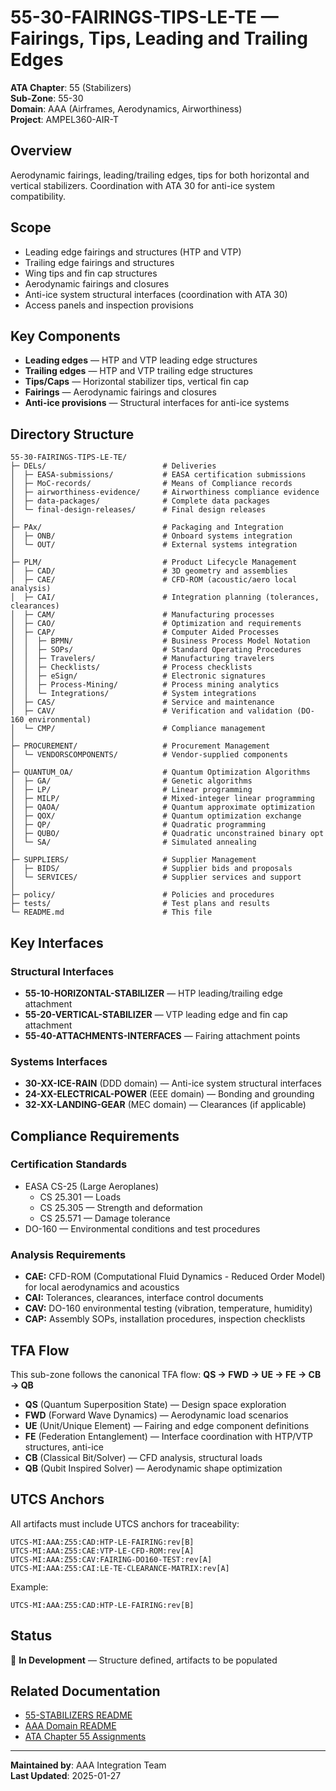 # 55-30-FAIRINGS-TIPS-LE-TE — Fairings, Tips, Leading and Trailing Edges

**ATA Chapter**: 55 (Stabilizers)  
**Sub-Zone**: 55-30  
**Domain**: AAA (Airframes, Aerodynamics, Airworthiness)  
**Project**: AMPEL360-AIR-T

## Overview

Aerodynamic fairings, leading/trailing edges, tips for both horizontal and vertical stabilizers. Coordination with ATA 30 for anti-ice system compatibility.

## Scope

- Leading edge fairings and structures (HTP and VTP)
- Trailing edge fairings and structures
- Wing tips and fin cap structures
- Aerodynamic fairings and closures
- Anti-ice system structural interfaces (coordination with ATA 30)
- Access panels and inspection provisions

## Key Components

- **Leading edges** — HTP and VTP leading edge structures
- **Trailing edges** — HTP and VTP trailing edge structures
- **Tips/Caps** — Horizontal stabilizer tips, vertical fin cap
- **Fairings** — Aerodynamic fairings and closures
- **Anti-ice provisions** — Structural interfaces for anti-ice systems

## Directory Structure

```
55-30-FAIRINGS-TIPS-LE-TE/
├─ DELs/                          # Deliveries
│  ├─ EASA-submissions/           # EASA certification submissions
│  ├─ MoC-records/                # Means of Compliance records
│  ├─ airworthiness-evidence/     # Airworthiness compliance evidence
│  ├─ data-packages/              # Complete data packages
│  └─ final-design-releases/      # Final design releases
│
├─ PAx/                           # Packaging and Integration
│  ├─ ONB/                        # Onboard systems integration
│  └─ OUT/                        # External systems integration
│
├─ PLM/                           # Product Lifecycle Management
│  ├─ CAD/                        # 3D geometry and assemblies
│  ├─ CAE/                        # CFD-ROM (acoustic/aero local analysis)
│  ├─ CAI/                        # Integration planning (tolerances, clearances)
│  ├─ CAM/                        # Manufacturing processes
│  ├─ CAO/                        # Optimization and requirements
│  ├─ CAP/                        # Computer Aided Processes
│  │  ├─ BPMN/                    # Business Process Model Notation
│  │  ├─ SOPs/                    # Standard Operating Procedures
│  │  ├─ Travelers/               # Manufacturing travelers
│  │  ├─ Checklists/              # Process checklists
│  │  ├─ eSign/                   # Electronic signatures
│  │  ├─ Process-Mining/          # Process mining analytics
│  │  └─ Integrations/            # System integrations
│  ├─ CAS/                        # Service and maintenance
│  ├─ CAV/                        # Verification and validation (DO-160 environmental)
│  └─ CMP/                        # Compliance management
│
├─ PROCUREMENT/                   # Procurement Management
│  └─ VENDORSCOMPONENTS/          # Vendor-supplied components
│
├─ QUANTUM_OA/                    # Quantum Optimization Algorithms
│  ├─ GA/                         # Genetic algorithms
│  ├─ LP/                         # Linear programming
│  ├─ MILP/                       # Mixed-integer linear programming
│  ├─ QAOA/                       # Quantum approximate optimization
│  ├─ QOX/                        # Quantum optimization exchange
│  ├─ QP/                         # Quadratic programming
│  ├─ QUBO/                       # Quadratic unconstrained binary opt
│  └─ SA/                         # Simulated annealing
│
├─ SUPPLIERS/                     # Supplier Management
│  ├─ BIDS/                       # Supplier bids and proposals
│  └─ SERVICES/                   # Supplier services and support
│
├─ policy/                        # Policies and procedures
├─ tests/                         # Test plans and results
└─ README.md                      # This file
```

## Key Interfaces

### Structural Interfaces
- **55-10-HORIZONTAL-STABILIZER** — HTP leading/trailing edge attachment
- **55-20-VERTICAL-STABILIZER** — VTP leading edge and fin cap attachment
- **55-40-ATTACHMENTS-INTERFACES** — Fairing attachment points

### Systems Interfaces
- **30-XX-ICE-RAIN** (DDD domain) — Anti-ice system structural interfaces
- **24-XX-ELECTRICAL-POWER** (EEE domain) — Bonding and grounding
- **32-XX-LANDING-GEAR** (MEC domain) — Clearances (if applicable)

## Compliance Requirements

### Certification Standards
- EASA CS-25 (Large Aeroplanes)
  - CS 25.301 — Loads
  - CS 25.305 — Strength and deformation
  - CS 25.571 — Damage tolerance
- DO-160 — Environmental conditions and test procedures

### Analysis Requirements
- **CAE:** CFD-ROM (Computational Fluid Dynamics - Reduced Order Model) for local aerodynamics and acoustics
- **CAI:** Tolerances, clearances, interface control documents
- **CAV:** DO-160 environmental testing (vibration, temperature, humidity)
- **CAP:** Assembly SOPs, installation procedures, inspection checklists

## TFA Flow

This sub-zone follows the canonical TFA flow:
**QS → FWD → UE → FE → CB → QB**

- **QS** (Quantum Superposition State) — Design space exploration
- **FWD** (Forward Wave Dynamics) — Aerodynamic load scenarios
- **UE** (Unit/Unique Element) — Fairing and edge component definitions
- **FE** (Federation Entanglement) — Interface coordination with HTP/VTP structures, anti-ice
- **CB** (Classical Bit/Solver) — CFD analysis, structural loads
- **QB** (Qubit Inspired Solver) — Aerodynamic shape optimization

## UTCS Anchors

All artifacts must include UTCS anchors for traceability:
```
UTCS-MI:AAA:Z55:CAD:HTP-LE-FAIRING:rev[B]
UTCS-MI:AAA:Z55:CAE:VTP-LE-CFD-ROM:rev[A]
UTCS-MI:AAA:Z55:CAV:FAIRING-DO160-TEST:rev[A]
UTCS-MI:AAA:Z55:CAI:LE-TE-CLEARANCE-MATRIX:rev[A]
```

Example:
```
UTCS-MI:AAA:Z55:CAD:HTP-LE-FAIRING:rev[B]
```

## Status

🚧 **In Development** — Structure defined, artifacts to be populated

## Related Documentation

- [55-STABILIZERS README](../README.md)
- [AAA Domain README](../../../README.md)
- [ATA Chapter 55 Assignments](../../../../../1-DIMENSIONS/CANONICAL-TAXONOMY/ata-chapters.csv)

---

**Maintained by**: AAA Integration Team  
**Last Updated**: 2025-01-27
